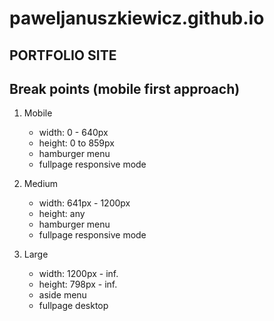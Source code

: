 # paweljanuszkiewicz.github.io

## PORTFOLIO SITE

## Break points (mobile first approach)

1. Mobile

	- width: 0 - 640px
	- height: 0 to 859px
	- hamburger menu
	- fullpage responsive mode

2. Medium

	- width: 641px - 1200px
	- height: any
	- hamburger menu
	- fullpage responsive mode

3. Large

	- width: 1200px - inf.
	- height: 798px - inf.
	- aside menu
	- fullpage desktop
